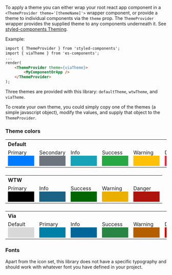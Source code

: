 To apply a theme you can either wrap your root react app component in a `<ThemeProvider theme='[themeName]'>` wrapper component, or provide a theme to individual components via the `theme` prop. The `ThemeProvider` wrapper provides the supplied theme to any components underneath it. See [styled-components Theming](https://www.styled-components.com/docs/advanced#theming).

Example:
```html
import { ThemeProvider } from 'styled-components';
import { viaTheme } from 'es-components';
...
render(
	<ThemeProvider theme={viaTheme}>
		<MyComponentOrApp />
	</ThemeProvider>
);
```

Three themes are provided with this library: `defaultTheme`, `wtwTheme`, and `viaTheme`.

To create your own theme, you could simply copy one of the themes (a simple javascript object), modify the values, and supply that object to the `ThemeProvider`.

### Theme colors

<table style="margin-bottom: 1.5em">
	<tbody>
		<tr><th colspan="7" style="text-align: left">Default</th></tr>
		<tr>
			<td>Primary <div style="background-color: #007BFF; padding: 1em; width: 50px"></div></td>
			<td>Secondary <div style="background-color: #6c757d; padding: 1em; width: 50px"></div></td>
			<td>Info <div style="background-color: #17a2b8; padding: 1em; width: 50px"></div></td>
			<td>Success <div style="background-color: #28a745; padding: 1em; width: 50px"></div></td>
			<td>Warning <div style="background-color: #ffc107; padding: 1em; width: 50px"></div></td>
			<td>Danger <div style="background-color: #dc3545; padding: 1em; width: 50px"></div></td>
		</tr>
	</tbody>
</table>

<table style="margin-bottom: 1.5em">
	<tbody>
		<tr><th colspan="7" style="text-align: left">WTW</th></tr>
		<tr>
			<td>Primary <div style="background-color: #000; padding: 1em; width: 50px"></div></td>
			<td>Info <div style="background-color: #1b6284; padding: 1em; width: 50px"></div></td>
			<td>Success <div style="background-color: #060; padding: 1em; width: 50px"></div></td>
			<td>Warning <div style="background-color: #ebaf00; padding: 1em; width: 50px"></div></td>
			<td>Danger <div style="background-color: #af140c; padding: 1em; width: 50px"></div></td>
		</tr>
	</tbody>
</table>

<table style="margin-bottom: 1.5em">
	<tbody>
		<tr><th colspan="7" style="text-align: left">Via</th></tr>
		<tr>
			<td>Default <div style="background-color: #d8d8d8; padding: 1em; width: 50px"></div></td>
			<td>Primary <div style="background-color: #007fa7; padding: 1em; width: 50px"></div></td>
			<td>Info <div style="background-color: #069; padding: 1em; width: 50px"></div></td>
			<td>Success <div style="background-color: #298544; padding: 1em; width: 50px"></div></td>
			<td>Warning <div style="background-color: #b35f00; padding: 1em; width: 50px"></div></td>
			<td>Danger <div style="background-color: #c00; padding: 1em; width: 50px"></div></td>
		</tr>
	</tbody>
</table>

### Fonts

Apart from the icon set, this library does not have a specific typography and should work with whatever font you have defined in your project.
